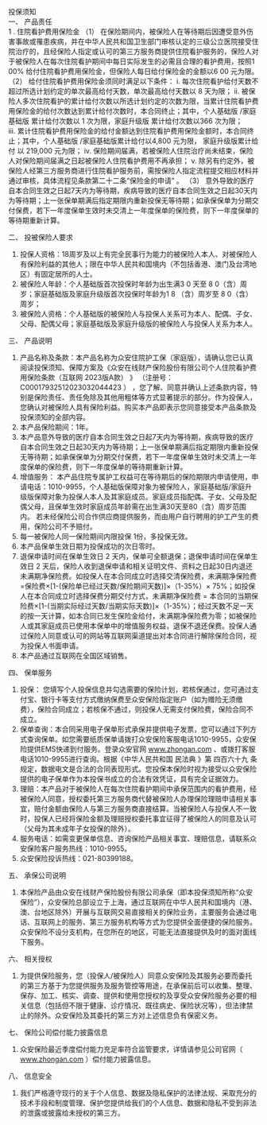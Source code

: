 投保须知   
一、    产品责任  
1 . 住院看护费用保险金 
（1）  在保险期间内，被保险人在等待期后因遭受意外伤害事故或罹患疾病，并在中华人民共和国卫生部门审核认定的三级公立医院接受住院治疗的，且经保险人指定或认可的第三方服务商提供住院看护服务的，保险人对于被保险人在每次住院看护期间中每日实际发生的必需且合理的看护费用，按照1 00% 给付住院看护费用保险金，但保险人每日给付保险金的金额以6 00 元为限。 
（2）  给付住院看护费用保险金须同时满足以下条件： 
i.   每次住院看护给付天数不超过所选计划约定的单次最高给付天数，单次最高给付天数以 8 天为限； 
ii.   被保险人多次住院看护的累计给付次数以所选计划约定的次数为限，当累计住院看护费用保险金的给付次数达到累计给付次数时，本合同终止；其中，个人基础版 /家庭基础版 累计给付次数以 1 次为限，家庭升级版 累计给付次数以366 次为限；   
iii.   累计住院看护费用保险金的给付金额达到住院看护费用保险金额时，本合同终止；其中，个人基础版 /家庭基础版累计给付以4,800 元为限， 家庭升级版累计给付 以 219,000 元为限； 
iv.   保险期间届满，若被保险人住院治疗尚未结束，保险人对保险期间届满之日起被保险人住院看护费用不再承担； 
v.   除另有约定外，被保险人经第三方服务商进行住院看护服务前，需按保险人指定流程提交相应材料并通过审核，具体流程见条款第二十二条“保险金的申请” 。 
（3）  意外导致的医疗自本合同生效之日起7天内为等待期，疾病导致的医疗自本合同生效之日起30天内为等待期；上一张保单期满后指定期限内重新投保无等待期；如承保保单为分期交付保费，若下一年度保单生效时未交清上一年度保单的保险费，则下一年度保单的等待期重新计算。 
   
二、    投被保险人要求  
1.   投保人资格：18周岁及以上有完全民事行为能力的被保险人本人、对被保险人有保险利益的其他人；限在中华人民共和国境内（不包括香港、澳门及台湾地区）有固定居所的人士。 
2.   被保险人年龄：个人基础版首次投保时年龄为出生满3 0 天至 8 0（含）周岁；家庭基础版及家庭升级版首次投保时年龄为1 8 （含）周岁至 8 0（含）周岁； 
3.   被保险人资格：个人基础版的被保险人与投保人关系可为本人、配偶、子女、父母、配偶父母；家庭基础版及家庭升级版的被保险人与投保人关系为本人。 
  
三、    产品说明  
1.   产品名称及条款：本产品名称为众安住院护工保（家庭版），请确认您已认真阅读投保须知、保障方案及《众安在线财产保险股份有限公司个人住院看护费用保险条款（互联网  2023版A款）  》  （注册号：  C00017932512023032044423 ）  ，您了解、同意并确认上述条款内容，特别是保险责任、责任免除及其他用粗体等方式显著提示的部分。作为投保人，您确认对被保险人具有保险利益。购买本产品即表示您同意接受本产品条款及投保须知的全部内容。   
2.   本产品保险期间：1年。 
3.   本产品意外导致的医疗自本合同生效之日起7天内为等待期，疾病导致的医疗自本合同生效之日起30天内为等待期；上一张保单期满后指定期限内重新投保无等待期；如承保保单为分期交付保费，若下一年度保单生效时未交清上一年度保单的保险费，则下一年度保单的等待期重新计算。 
4.   增值服务：  本产品住院专属护工权益可在等待期后的保险期限内申请使用，申请电话：1010-9955，个人基础版保障对象为被保险人，家庭基础版/家庭升级版保障对象为投保人本人及其家庭成员。家庭成员指配偶、子女、父母及配偶父母，且保单生效时家庭成员年龄需在出生满30天至80（含）周岁范围内。 若未经保险公司合作供应商提供服务，而由用户自行聘用的护工产生的费用，保险公司不予赔付。   
5.   每一被保险人同一保险期间内限投保 1份，多投保无效。 
6.   本产品保单生效日期为投保成功的次日零时。 
7.   退保申请时间在保单生效日 2 天内，保单可全额退保；退保申请时间在保单生效日 2 天后，保险人收到退保申请和相关证明文件、资料之日起30日内退还未满期净保险费。如投保人在本合同成立时选择交清保险费，未满期净保险费=保险费×[1-(保险单已经过天数/保险期间天数)]×（1-35%）× 75%；如投保人在本合同成立时选择保费分期交付方式，未满期净保险费 = 本合同的当期保险费×[1-(当期实际经过天数/当期实际天数)]×（1-35%）；经过天数不足一天的按一天计算，如本合同已发生保险金给付，未满期净保险费为零；如被保险人或其家庭成员已使用本保单中的增值服务权益，退保不退还保费。投保人通过保险人同意或认可的网站等互联网渠道提出对本合同进行解除保险合同，视为投保人书面申请。 
8.   本产品通过互联网在全国区域销售。 
  
四、    保单服务  
1.   投保： 您填写个人投保信息并勾选需要的保险计划，若核保通过，您可通过支付宝、银行卡等支付方式缴纳保费至众安保险指定账户（如为赠险无须缴费），保险合同成立；若核保不通过，则投保人无需支付保险费，保险合同不成立。 
2.   保单查询：本合同采用电子保单形式承保并提供电子发票，您可以通过下列方式查询保单。如您需要纸质保单请拨打众安保险客服电话1010-9955，众安保险提供EMS快递到付服务。登录众安官网 www.zhongan.com 、或拨打客服电话1010-9955进行查询。根据《中华人民共和国 民法典 》第 四百六十九 条规定，数据电文是合法的合同表现形式。您投保本保险时视为接受以众安保险提供的电子保单作为本投保书成立的合法有效凭证，具有完全证据效力。 
3.   理赔：本产品对于被保险人在每次住院看护期间中承保范围内的看护费用，经被保险人同意，授权委托第三方服务商代替被保险人办理保险理赔申请相关事宜，赔付金额由保险人与第三方服务商直接结算。当被保险人与投保人不一致时，投保人已经将保险金额及理赔授权委托事宜征得了被保险人的同意及认可（父母为其未成年子女投保的除外）。 
4.   服务电话：如需变更保单信息、咨询保险产品相关事宜、理赔信息，请联系众安保险客户服务热线：1010-9955。 
5.   众安保险投诉热线：021-80399188。 
  
五、    承保公司说明  
1.   本保险产品由众安在线财产保险股份有限公司承保（即本投保须知所称“众安保险”），众安保险总部设立于上海，通过互联网在中华人民共和国境内（港、澳、台地区除外）开展与互联网交易直接相关的保险业务，主要服务会通过电话、互联网上的服务、第三方服务机构等方式为您提供全面便捷的保险服务。众安保险不设分支机构，在您所在的地区，可能无法直接提供及时的面对面线下服务。 
  
六、    相关授权  
1.   为提供保险服务，您（投保人/被保险人）同意众安保险及其服务必要而委托的第三方基于为您提供服务及服务管控等用途，在承保前后可以收集、整理、保存、加工、核实、调查、提供和使用您授权的及享受众安保险服务必要的相关信息（包括但不限于健康、诊疗情况、既往病史、保险状况等），但法律禁止的除外。众安保险及其委托的第三方对上述信息负有保密义务。 
  
七、    保险公司偿付能力披露信息  
1.   众安保险最近季度偿付能力充足率符合监管要求，详情请参见公司官网（ www.zhongan.com ）偿付能力披露信息。 
  
八、    信息安全  
1.   我们严格遵守现行的关于个人信息、数据及隐私保护的法律法规、采取充分的技术手段和制度管理、保护您提供给我们的个人信息、数据和隐私不受到非法的泄露或披露给未授权的第三方。 

